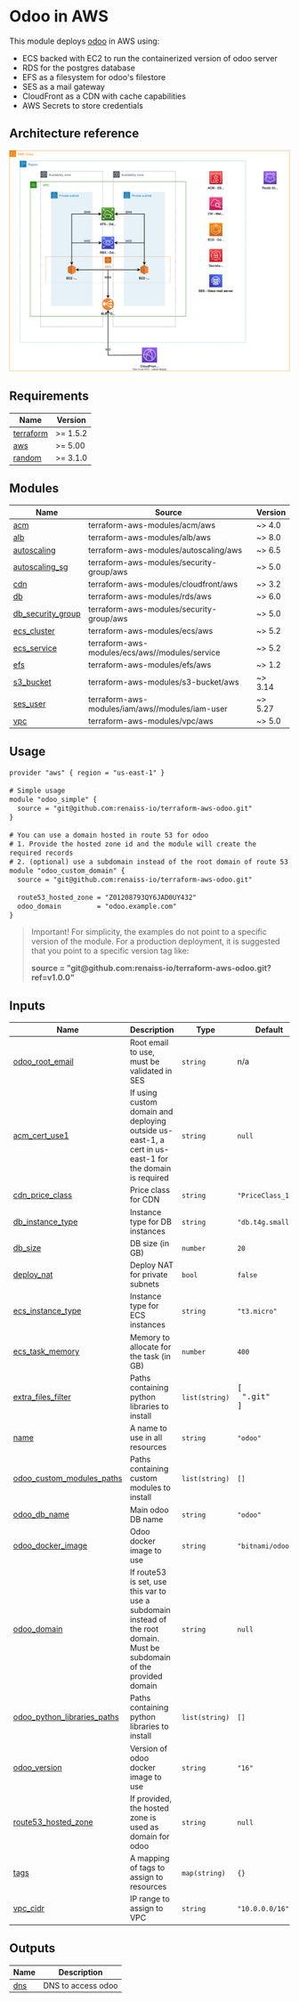 <!-- BEGIN_TF_DOCS -->
# Odoo in AWS

This module deploys [odoo](https://odoo.com) in AWS using:

- ECS backed with EC2 to run the containerized version of odoo server
- RDS for the postgres database
- EFS as a filesystem for odoo's filestore
- SES as a mail gateway
- CloudFront as a CDN with cache capabilities
- AWS Secrets to store credentials

## Architecture reference

![Architecture diagram](images/Diagram.svg)

## Requirements

| Name | Version |
|------|---------|
| <a name="requirement_terraform"></a> [terraform](#requirement_terraform) | >= 1.5.2 |
| <a name="requirement_aws"></a> [aws](#requirement_aws) | >= 5.00 |
| <a name="requirement_random"></a> [random](#requirement_random) | >= 3.1.0 |

## Modules

| Name | Source | Version |
|------|--------|---------|
| <a name="module_acm"></a> [acm](#module_acm) | terraform-aws-modules/acm/aws | ~> 4.0 |
| <a name="module_alb"></a> [alb](#module_alb) | terraform-aws-modules/alb/aws | ~> 8.0 |
| <a name="module_autoscaling"></a> [autoscaling](#module_autoscaling) | terraform-aws-modules/autoscaling/aws | ~> 6.5 |
| <a name="module_autoscaling_sg"></a> [autoscaling_sg](#module_autoscaling_sg) | terraform-aws-modules/security-group/aws | ~> 5.0 |
| <a name="module_cdn"></a> [cdn](#module_cdn) | terraform-aws-modules/cloudfront/aws | ~> 3.2 |
| <a name="module_db"></a> [db](#module_db) | terraform-aws-modules/rds/aws | ~> 6.0 |
| <a name="module_db_security_group"></a> [db_security_group](#module_db_security_group) | terraform-aws-modules/security-group/aws | ~> 5.0 |
| <a name="module_ecs_cluster"></a> [ecs_cluster](#module_ecs_cluster) | terraform-aws-modules/ecs/aws | ~> 5.2 |
| <a name="module_ecs_service"></a> [ecs_service](#module_ecs_service) | terraform-aws-modules/ecs/aws//modules/service | ~> 5.2 |
| <a name="module_efs"></a> [efs](#module_efs) | terraform-aws-modules/efs/aws | ~> 1.2 |
| <a name="module_s3_bucket"></a> [s3_bucket](#module_s3_bucket) | terraform-aws-modules/s3-bucket/aws | ~> 3.14 |
| <a name="module_ses_user"></a> [ses_user](#module_ses_user) | terraform-aws-modules/iam/aws//modules/iam-user | ~> 5.27 |
| <a name="module_vpc"></a> [vpc](#module_vpc) | terraform-aws-modules/vpc/aws | ~> 5.0 |

## Usage

```hcl
provider "aws" { region = "us-east-1" }

# Simple usage
module "odoo_simple" {
  source = "git@github.com:renaiss-io/terraform-aws-odoo.git"
}

# You can use a domain hosted in route 53 for odoo
# 1. Provide the hosted zone id and the module will create the required records
# 2. (optional) use a subdomain instead of the root domain of route 53
module "odoo_custom_domain" {
  source = "git@github.com:renaiss-io/terraform-aws-odoo.git"

  route53_hosted_zone = "Z01208793QY6JAD0UY432"
  odoo_domain         = "odoo.example.com"
}
```

> Important! For simplicity, the examples do not point to a
> specific version of the module. For a production deployment,
> it is suggested that you point to a specific version tag like:
>
> **source = "git<span>@</span>github.com:renaiss-io/terraform-aws-odoo.git?ref=v1.0.0"**

## Inputs

| Name | Description | Type | Default | Required |
|------|-------------|------|---------|:--------:|
| <a name="input_odoo_root_email"></a> [odoo_root_email](#input_odoo_root_email) | Root email to use, must be validated in SES | `string` | n/a | yes |
| <a name="input_acm_cert_use1"></a> [acm_cert_use1](#input_acm_cert_use1) | If using custom domain and deploying outside us-east-1, a cert in us-east-1 for the domain is required | `string` | `null` | no |
| <a name="input_cdn_price_class"></a> [cdn_price_class](#input_cdn_price_class) | Price class for CDN | `string` | `"PriceClass_100"` | no |
| <a name="input_db_instance_type"></a> [db_instance_type](#input_db_instance_type) | Instance type for DB instances | `string` | `"db.t4g.small"` | no |
| <a name="input_db_size"></a> [db_size](#input_db_size) | DB size (in GB) | `number` | `20` | no |
| <a name="input_deploy_nat"></a> [deploy_nat](#input_deploy_nat) | Deploy NAT for private subnets | `bool` | `false` | no |
| <a name="input_ecs_instance_type"></a> [ecs_instance_type](#input_ecs_instance_type) | Instance type for ECS instances | `string` | `"t3.micro"` | no |
| <a name="input_ecs_task_memory"></a> [ecs_task_memory](#input_ecs_task_memory) | Memory to allocate for the task (in GB) | `number` | `400` | no |
| <a name="input_extra_files_filter"></a> [extra_files_filter](#input_extra_files_filter) | Paths containing python libraries to install | `list(string)` | <pre>[<br>  ".git"<br>]</pre> | no |
| <a name="input_name"></a> [name](#input_name) | A name to use in all resources | `string` | `"odoo"` | no |
| <a name="input_odoo_custom_modules_paths"></a> [odoo_custom_modules_paths](#input_odoo_custom_modules_paths) | Paths containing custom modules to install | `list(string)` | `[]` | no |
| <a name="input_odoo_db_name"></a> [odoo_db_name](#input_odoo_db_name) | Main odoo DB name | `string` | `"odoo"` | no |
| <a name="input_odoo_docker_image"></a> [odoo_docker_image](#input_odoo_docker_image) | Odoo docker image to use | `string` | `"bitnami/odoo"` | no |
| <a name="input_odoo_domain"></a> [odoo_domain](#input_odoo_domain) | If route53 is set, use this var to use a subdomain instead of the root domain. Must be subdomain of the provided domain | `string` | `null` | no |
| <a name="input_odoo_python_libraries_paths"></a> [odoo_python_libraries_paths](#input_odoo_python_libraries_paths) | Paths containing python libraries to install | `list(string)` | `[]` | no |
| <a name="input_odoo_version"></a> [odoo_version](#input_odoo_version) | Version of odoo docker image to use | `string` | `"16"` | no |
| <a name="input_route53_hosted_zone"></a> [route53_hosted_zone](#input_route53_hosted_zone) | If provided, the hosted zone is used as domain for odoo | `string` | `null` | no |
| <a name="input_tags"></a> [tags](#input_tags) | A mapping of tags to assign to resources | `map(string)` | `{}` | no |
| <a name="input_vpc_cidr"></a> [vpc_cidr](#input_vpc_cidr) | IP range to assign to VPC | `string` | `"10.0.0.0/16"` | no |

## Outputs

| Name | Description |
|------|-------------|
| <a name="output_dns"></a> [dns](#output_dns) | DNS to access odoo |
<!-- END_TF_DOCS -->
